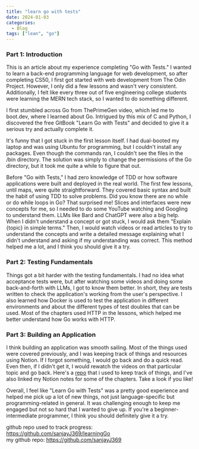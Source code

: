 ```yaml
---
title: "learn go with tests"
date: 2024-01-03
categories:
  - Blog
tags: ["lean", "go"]
---
```


### Part 1: Introduction

This is an article about my experience completing "Go with Tests." I wanted to learn a back-end programming language for web development, so after completing CS50, I first got started with web development from The Odin Project. However, I only did a few lessons and wasn't very consistent. Additionally, I felt like every three out of five engineering college students were learning the MERN tech stack, so I wanted to do something different.

I first stumbled across Go from ThePrimeGen video, which led me to boot.dev, where I learned about Go. Intrigued by this mix of C and Python, I discovered the free GitBook "Learn Go with Tests" and decided to give it a serious try and actually complete it.

It's funny that I got stuck in the first lesson itself. I had dual-booted my laptop and was using Ubuntu for programming, but I couldn't install any packages. Even though the commands ran, I couldn't see the files in the /bin directory. The solution was simply to change the permissions of the Go directory, but it took me quite a while to figure that out.

Before "Go with Tests," I had zero knowledge of TDD or how software applications were built and deployed in the real world. The first few lessons, until maps, were quite straightforward. They covered basic syntax and built the habit of using TDD to solve problems. Did you know there are no while or do while loops in Go? That surprised me! Slices and interfaces were new concepts for me, so I needed to do some YouTube watching and Googling to understand them. LLMs like Bard and ChatGPT were also a big help. When I didn't understand a concept or got stuck, I would ask them "Explain {topic} in simple terms." Then, I would watch videos or read articles to try to understand the concepts and write a detailed message explaining what I didn't understand and asking if my understanding was correct. This method helped me a lot, and I think you should give it a try.

### Part 2: Testing Fundamentals

Things got a bit harder with the testing fundamentals. I had no idea what acceptance tests were, but after watching some videos and doing some back-and-forth with LLMs, I got to know them better. In short, they are tests written to check the application's working from the user's perspective. I also learned how Docker is used to test the application in different environments and about the different types of test doubles that can be used. Most of the chapters used HTTP in the lessons, which helped me better understand how Go works with HTTP.

### Part 3: Building an Application

I think building an application was smooth sailing. Most of the things used were covered previously, and I was keeping track of things and resources using Notion. If I forgot something, I would go back and do a quick read. Even then, if I didn't get it, I would rewatch the videos on that particular topic and go back. Here's a [repo](https://github.com/sanjayJ369/learningGo) that i used to keep track of things, and I've also linked my Notion notes for some of the chapters. Take a look if you like!

Overall, I feel like "Learn Go with Tests" was a pretty good experience and helped me pick up a lot of new things, not just language-specific but programming-related in general. It was challenging enough to keep me engaged but not so hard that I wanted to give up. If you're a beginner-intermediate programmer, I think you should definitely give it a try.

github repo used to track progress: <https://github.com/sanjayJ369/learningGo>\
my github repo: <https://github.com/sanjayJ369>
